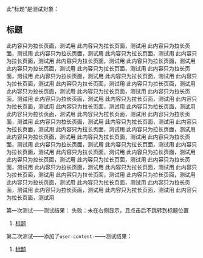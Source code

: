 此“标题”是测试对象：

<h2 id="标题" tabindex="-1">标题</h2>

此内容只为拉长页面，测试用
此内容只为拉长页面，测试用
此内容只为拉长页面，测试用
此内容只为拉长页面，测试用
此内容只为拉长页面，测试用
此内容只为拉长页面，测试用
此内容只为拉长页面，测试用
此内容只为拉长页面，测试用
此内容只为拉长页面，测试用
此内容只为拉长页面，测试用
此内容只为拉长页面，测试用
此内容只为拉长页面，测试用
此内容只为拉长页面，测试用
此内容只为拉长页面，测试用
此内容只为拉长页面，测试用
此内容只为拉长页面，测试用
此内容只为拉长页面，测试用
此内容只为拉长页面，测试用
此内容只为拉长页面，测试用
此内容只为拉长页面，测试用
此内容只为拉长页面，测试用
此内容只为拉长页面，测试用
此内容只为拉长页面，测试用
此内容只为拉长页面，测试用
此内容只为拉长页面，测试用
此内容只为拉长页面，测试用
此内容只为拉长页面，测试用
此内容只为拉长页面，测试用
此内容只为拉长页面，测试用
此内容只为拉长页面，测试用
此内容只为拉长页面，测试用
此内容只为拉长页面，测试用
此内容只为拉长页面，测试用
此内容只为拉长页面，测试用
此内容只为拉长页面，测试用
此内容只为拉长页面，测试用
此内容只为拉长页面，测试用
此内容只为拉长页面，测试用
此内容只为拉长页面，测试用
此内容只为拉长页面，测试用
此内容只为拉长页面，测试用
此内容只为拉长页面，测试用
此内容只为拉长页面，测试用
此内容只为拉长页面，测试用
此内容只为拉长页面，测试用
此内容只为拉长页面，测试用
此内容只为拉长页面，测试用
此内容只为拉长页面，测试用
此内容只为拉长页面，测试用
此内容只为拉长页面，测试用
此内容只为拉长页面，测试用
此内容只为拉长页面，测试用
此内容只为拉长页面，测试用
此内容只为拉长页面，测试用

第一次测试——测试结果：
失败：未在右侧显示，且点击后不跳转到标题位置
<div class="toc">
<ol class="toc-list ">
<li class="toc-list-item">
<a href="#标题" class="toc-link node-name--H2 ">标题</a></li>
</ol>
</div>

第二次测试——添加了`user-content-`——测试结果：

<div class="toc">
<ol class="toc-list ">
<li class="toc-list-item">
<a href="#user-content-标题" class="toc-link node-name--H2 ">标题</a></li>
</ol>
</div>

